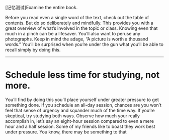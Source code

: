 [记忆测试]Examine the entire book.

Before you read even a single word of the text, check out the table of contents. But do so deliberately and mindfully. This provides you with a great overview of what’s involved in the topic or class. Knowing even that much in a pinch can be a lifesaver. You’ll also want to peruse any photographs. Keep in mind the adage, “A picture is worth a thousand words.” You’ll be surprised when you’re under the gun what you’ll be able to recall simply by doing this.


-----------------------------------------


# Schedule less time for studying, not more.

You’ll find by doing this you’ll place yourself under greater pressure to get something
done. If you schedule an all-day session, chances are you won’t feel that sense of urgency
and squander much of the time way.
If you’re skeptical, try studying both ways. Observe how much your really accomplish in,
let’s say an eight-hour session compared to even a mere hour and a half session. Some of
my friends like to boast they work best under pressure.
You know, there may be something to that
